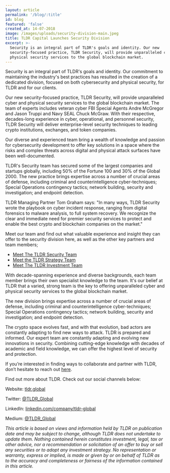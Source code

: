 ```yaml
---
layout: article
permalink: '/blog/:title'
id: blog
featured: 'false'
created_at: 14-07-2018
image: /images/uploads/security-division-main.jpeg
title: TLDR Capital Launches Security Division
excerpt: >-
  Security is an integral part of TLDR's goals and identity. Our new
  security-focused practice, TLDR Security, will provide unparalleled cyber and
  physical security services to the global blockchain market.
---
```

Security is an integral part of TLDR's goals and identity. Our commitment to maintaining the industry's best practices has resulted in the creation of a dedicated division, focused on both cybersecurity and physical security, for TLDR and for our clients.

Our new security-focused practice, TLDR Security, will provide unparalleled cyber and physical security services to the global blockchain market. The team of experts includes veteran cyber FBI Special Agents Andre McGregor and Jason Truppi and Navy SEAL Chuck McGraw. With their respective, decades-long experience in cyber, operational, and personnel security, TLDR Security will deliver enterprise-level security techniques to leading crypto institutions, exchanges, and token companies.

Our diverse and experienced team bring a wealth of knowledge and passion for cybersecurity development to offer key solutions in a space where the risks and complex threats across digital and physical attack surfaces have been well-documented.

TLDR's Security team has secured some of the largest companies and startups globally, including 50% of the Fortune 100 and 30% of the Global 2000. The new practice brings expertise across a number of crucial areas of defense, including criminal and counterintelligence cyber-techniques; Special Operations contingency tactics; network building, security and investigation; and endpoint detection.

TLDR Managing Partner Tom Graham says: "In many ways, TLDR Security wrote the playbook on cyber incident response, ranging from digital forensics to malware analysis, to full system recovery. We recognize the clear and immediate need for premier security services to protect and enable the best crypto and blockchain companies on the market."

Meet our team and find out what valuable experience and insight they can offer to the security division here, as well as the other key partners and team members;

* [Meet The TLDR Security Team](https://medium.com/@TLDR_Capital/meet-the-tldr-security-team-4e0cc4964380)
* [Meet the TLDR Strategy Team](https://medium.com/@TLDR_Capital/meet-the-tldr-strategy-team-e9e09c7ad41)
* [Meet The TLDR Investment Team](https://medium.com/@TLDR_Capital/meet-the-tldr-investment-team-411ef8ba5a52)

With decade-spanning experience and diverse backgrounds, each team member brings their own specialist knowledge to the team. It's our belief at TLDR that a varied, strong team is the key to offering unparalleled cyber and physical security services to the global blockchain market.

The new division brings expertise across a number of crucial areas of defense, including criminal and counterintelligence cyber-techniques; Special Operations contingency tactics; network building, security and investigation; and endpoint detection.

The crypto space evolves fast, and with that evolution, bad actors are constantly adapting to find new ways to attack. TLDR is prepared and informed. Our expert team are constantly adapting and evolving new innovations in security. Combining cutting-edge knowledge with decades of academic and field knowledge, we can offer the highest level of security and protection.



If you’re interested in finding ways to collaborate and partner with TLDR, don’t hesitate to reach out [here](https://tldr.global/contact).

Find out more about TLDR. Check out our social channels below:

Website: [tldr.global](https://tldr.global/)

Twitter: [@TLDR_Global](https://twitter.com/TLDR_Global)

LinkedIn: [linkedin.com/company/tldr-global](https://www.linkedin.com/company/tldr-global/)

Medium: [@TLDR_Global](https://medium.com/@TLDR_Global)



_This article is based on views and information held by TLDR on publication date and may be subject to change, although TLDR does not undertake to update them. Nothing contained herein constitutes investment, legal, tax or other advice, nor a recommendation or solicitation of an offer to buy or sell any securities or to adopt any investment strategy. No representation or warranty, express or implied, is made or given by or on behalf of TLDR as to the accuracy and completeness or fairness of the information contained in this article._
